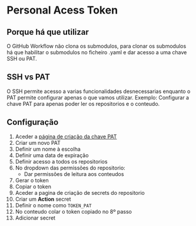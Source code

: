 # Personal Acess Token

## Porque há que utilizar

O GitHub Workflow não clona os submodulos, para clonar os submodulos há que habilitar o submodulos no ficheiro .yaml e dar acesso a uma chave SSH ou PAT.

## SSH vs PAT

O SSH permite acesso a varias funcionalidades desnecessarias enquanto o PAT permite configurar apenas o que vamos utilizar. Exemplo: Configurar a chave PAT para apenas poder ler os repositorios e o conteudo.

## Configuração

1. Aceder a [página de criação da chave PAT](https://github.com/settings/personal-access-tokens/new)
2. Criar um novo PAT
3. Definir um nome à escolha
4. Definir uma data de expiração
5. Definir acesso a todos os repositorios
6. No dropdown das permissões do repositorio:
    - Dar permissões de leitura aos conteudos
7. Gerar o token
8. Copiar o token
9. Aceder a pagina de criação de secrets do repositorio
10. Criar um **Action** secret
11. Definir o nome como `TOKEN_PAT`
12. No conteudo colar o token copiado no 8º passo
13. Adicionar secret
